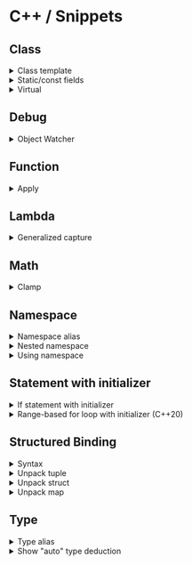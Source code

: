 # C++ / Snippets

## Class

<details>
<summary>Class template</summary>

```cpp
class MyClass
{
public:
    // Types and type aliases
    // Static constants

    MyClass() = default;

    MyClass(const MyClass&) = default;
    MyClass(MyClass&&) = default;
    MyClass& operator=(const MyClass&) = default;
    MyClass& operator=(MyClass&&) = default;

    virtual ~MyClass() = default;

    // Functions
    // Data members

protected:
    // Types and type aliases
    // Static constants
    // Functions
    // Data members

private:
    // Types and type aliases
    // Static constants
    // Functions
    // Data members
};
```
</details>

<details>
<summary>Static/const fields</summary>

```cpp
struct BriefExample
{
    // static mutable
    static inline ...

    // static const
    static inline const ...

    // non-static const
    const ...
};
```

```cpp
#include <iostream>

struct Static
{
    // static mutable
    static inline std::string mutable_str{"static mutable str"};

    // static const
    static inline const int const_int = 11;
    static constexpr    int constexpr_int = 11 * 2;

    // static const (heap allocated)
    static inline const std::string const_str{"static const str"};
    /* DON'T
    static constexpr    std::string constexpr_str{"static constexpr str"}; */

    // static const (cstr for string constants)
    static inline const auto const_cstr = "static const cstr";
    static constexpr    auto constexpr_cstr = "static constexpr cstr";
};

struct NonStatic
{
    // non-static mutable
    std::string mutable_str{"non-static mutable str"};

    // non-static const
    const std::string const_str{"non-static const str"};

    NonStatic() = default;
    NonStatic(std::string addition):
        mutable_str(std::string("non-static mutable str (") + addition + ")"),
        const_str(std::string("non-static const str (") + addition + ")")
        {};
};

int main()
{
    auto print = [](const auto& val) { std::cout << "[" << val << "]" << std::endl; };

    Static::mutable_str += " + mod";

    print(Static::mutable_str);
    print(Static::const_int);
    print(Static::constexpr_int);
    print(Static::const_str);
    print(Static::const_cstr);
    print(Static::constexpr_cstr);

    std::cout << std::endl;

    Static static_inst{};
    print(static_inst.mutable_str);
    print(static_inst.const_int);
    print(static_inst.constexpr_int);
    print(static_inst.const_str);
    print(static_inst.const_cstr);
    print(static_inst.constexpr_cstr);

    std::cout << std::endl;

    NonStatic non_static{};
    non_static.mutable_str += " + mod";
    print(non_static.mutable_str);
    print(non_static.const_str);

    std::cout << std::endl;

    NonStatic non_static_custom{"custom"};
    non_static_custom.mutable_str += " + mod";
    print(non_static_custom.mutable_str);
    print(non_static_custom.const_str);
}
```
</details>

<details>
<summary>Virtual</summary>

```cpp
struct A
{
    virtual void foo() = 0;
    virtual ~A() = default;
};

struct B : A
{
    void foo() override;
    ~B() override;
};

struct C final : B
{
    void foo() final;
    ~C() final;
};
```
</details>

## Debug

<details>
<summary>Object Watcher</summary>

```cpp
#include <atomic>
#include <iostream>

class ObjWatcher
{
public:
    ObjWatcher() : index_(++counter_)
    {       
        std::cout << "ObjWatcher: created (" << index_ << ")" << std::endl;
    };

    ObjWatcher(const ObjWatcher& other) : index_(++counter_)
    {
        std::cout << "ObjWatcher: created (" << index_ << ") copy from (" << other.index_ << ")" << std::endl;
    };

    ObjWatcher(ObjWatcher&& other) : index_(++counter_)
    {
        other.moved_ = true;
        std::cout << "ObjWatcher: created (" << index_ << ") move from (" << other.index_ << ")" << std::endl;
    };

    ObjWatcher& operator=(const ObjWatcher& other)
    {
        std::cout << "ObjWatcher: (" << index_ << ") copy assigned from (" << other.index_ << ")" << std::endl;
        return *this;
    };

    ObjWatcher& operator=(ObjWatcher&& other)
    {
        other.moved_ = true;
        std::cout << "ObjWatcher: (" << index_ << ") move assigned from (" << other.index_ << ")" << std::endl;
        return *this;
    };

    virtual ~ObjWatcher()
    {
        std::cout << "ObjWatcher: destroyed (" << index_ << ")";
        if (moved_) std::cout << " [moved]";
        std::cout << std::endl;
    };

private:
    static inline std::atomic<size_t> counter_ = 0;
    size_t index_;
    bool moved_ = false;
};
```

Demo:
```cpp
#include <iostream>

int main()
{
    std::cout << "--- ctor ---" << std::endl;
    ObjWatcher A;

    std::cout << "--- copy ctor ---" << std::endl;
    ObjWatcher B = A;

    std::cout << "--- copy assignement ---" << std::endl;
    ObjWatcher C;
    C = A;

    std::cout << "--- move ctor ---" << std::endl;
    ObjWatcher D = std::move(A);

    std::cout << "--- move assignement ---" << std::endl;
    ObjWatcher E;
    E = std::move(B);

    std::cout << "--- end ---" << std::endl;
}
```
</details>

## Function

<details>
<summary>Apply</summary>

```cpp
#include <iostream>
#include <tuple>
 
int sum(int a, int b, int c)
{ 
    return a + b + c; 
}

int main()
{
    std::tuple numbers{1, 2, 3};
    std::cout << std::apply(sum, numbers) << std::endl;
}
```
</details>

## Lambda

<details>
<summary>Generalized capture</summary>

[(StackOverflow) What is a generalized lambda capture and why was it created?](https://stackoverflow.com/questions/41519450/what-is-a-generalized-lambda-capture-and-why-was-it-created/41520537#41520537)

```cpp
p_nums = std::make_unique<std::vector<int>>(nums);
auto lam = [ptr=std::move(p_nums)]() { /* use ptr */ };
```

```cpp
auto lam = [i=0](const std::string &s) mutable
{
    return std::to_string(i++) + ":" + s;
};

std::cout << lam("aaa") << std::endl;  // 0:aaa
std::cout << lam("bbb") << std::endl;  // 1:bbb
std::cout << lam("ccc") << std::endl;  // 2:ccc
```
</details>

## Math

<details>
<summary>Clamp</summary>

```cpp
#include <algorithm>
#include <iostream>

int main()
{
    std::cout << std::clamp(0.5, 1.0, 2.0) << std::endl;  // 1
    std::cout << std::clamp(1.5, 1.0, 2.0) << std::endl;  // 1.5
    std::cout << std::clamp(2.5, 1.0, 2.0) << std::endl;  // 2
}
```
</details>

## Namespace

<details>
<summary>Namespace alias</summary>

```cpp
namespace fbz = foo::bar::baz;
```
</details>

<details>
<summary>Nested namespace</summary>

```cpp
namespace A::B::C
{
   // ...
}
```
</details>

<details>
<summary>Using namespace</summary>

[(Reference) Using namespace](https://en.cppreference.com/w/cpp/language/namespace#Using-directives)

```cpp
namespace A {...}
 
namespace B
{
    using namespace A;
}
```
</details>

## Statement with initializer

<details>
<summary>If statement with initializer</summary>

[(Article) C++17 If statement with initializer](https://skebanga.github.io/if-with-initializer/)

```cpp
if (init; condition) {...}
```

```cpp
if (auto a = getval(); a < 10) {...}
```

```cpp
switch (auto ch = getnext(); ch)
{
    // case statements
}
```

```cpp
if (auto [itelem, success] = mymap.insert(std::pair('a', 100)); success) {...}
```
</details>

<details>
<summary>Range-based for loop with initializer (C++20)</summary>

```cpp
for (init; decl : expr)
```

```cpp
for (size_t i = 0; const auto& x : container)
{
    std::cout << i++ << ": " << x << std::endl;
}
```

```cpp
for (auto& x : foo().items()) {...}  // undefined behavior if foo() returns by value
for (T thing = foo(); auto& x : thing.items()) {...}  // OK
```
</details>

## Structured Binding

<details>
<summary>Syntax</summary>

[(Reference) Structured binding](https://en.cppreference.com/w/cpp/language/structured_binding)

```cpp
auto [a, b, c] =
const auto [a, b, c] =

auto& [a, b, c] =
const auto& [a, b, c] =

auto&& [a, b, c] =
```

```cpp
auto [_, b, c] =
```
</details>

<details>
<summary>Unpack tuple</summary>

```cpp
#include <tuple>

std::tuple tuple{1, 'a', 2.3};

auto [a, b, c] = tuple;
```
</details>

<details>
<summary>Unpack struct</summary>

```cpp
struct Foo
{
    int i;
    char c;
    double d;
};

Foo f {1, 'a', 2.3};

auto [i, c, d] = f;
```
</details>

<details>
<summary>Unpack map</summary>

```cpp
#include <map>

for (const auto& [k, v] : mymap) {...}

for (auto&& [k, v] : std::map<std::string, int>{{"hello", 1}, {"world", 2}}) {...}
```
</details>

## Type

<details>
<summary>Type alias</summary>

[(Reference) Type alias](https://en.cppreference.com/w/cpp/language/type_alias)

```cpp
using UserId = int;
using UserAccounts = std::map<UserId, std::vector<Account>>;
```

```cpp
// identical to: typedef void (*func)(int, int);
using func = void (*) (int, int);
```

```cpp
template<typename T>
using UserAccounts = std::map<UserId, std::vector<T>>;
```
</details>

<details>
<summary>Show "auto" type deduction</summary>

[(StackOverflow) Using 'auto' type deduction - how to find out what type the compiler deduced?](https://stackoverflow.com/questions/38820579/using-auto-type-deduction-how-to-find-out-what-type-the-compiler-deduced)

```cpp
struct {} bad = 123;
```
</details>
